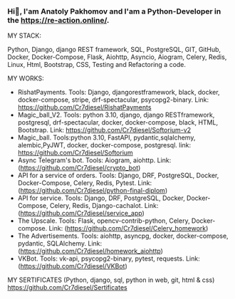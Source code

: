 ### Hi👋, I'am Anatoly Pakhomov and I'am a Python-Developer in the https://re-action.online/.

MY STACK:

Python, Django, django REST framework, SQL, PostgreSQL, GIT, GitHub, Docker, Docker-Compose, 
Flask, Aiohttp, Asyncio, Aiogram, Celery, Redis, Linux, Html, Bootstrap, CSS, Testing and Refactoring a code.

MY WORKS:

- RishatPayments.
    Tools: Django, djangorestframework, black, docker, docker-compose, stripe, drf-spectacular, psycopg2-binary. Link: https://github.com/Cr7diesel/RishatPayments
- Magic_ball_V2.
    Tools: python 3.10, django, django RESTframework, postgresql, drf-spectacular, docker, docker-compose, black, HTML, Bootstrap. Link: https://github.com/Cr7diesel/Softorium-v2
- Magic_ball.
    Tools:python 3.10, FastAPI, pydantic,sqlalchemy, alembic,PyJWT, docker, docker-compose, postgresql. link: https://github.com/Cr7diesel/Softorium
- Async Telegram's bot.
    Tools: Aiogram, aiohttp. Link: (https://github.com/Cr7diesel/crypto_bot) 
- API for a service of orders. 
    Tools: Django, DRF, PostgreSQL, Docker, Docker-Compose, Celery, Redis, Pytest. Link: (https://github.com/Cr7diesel/python-final-diplom)
- API for service.
    Tools: Django, DRF, PostgreSQL, Docker, Docker-Compose, Celery, Redis, Django-cachalot. Link: (https://github.com/Cr7diesel/service_app)
- The Upscale.
    Tools: Flask, opencv-contrib-python, Celery, Docker-compose. Link: (https://github.com/Cr7diesel/Celery_homework)
- The Advertisements.
    Tools: aiohttp, asyncpg, docker, docker-compose, pydantic, SQLAlchemy. Link: (https://github.com/Cr7diesel/homework_aiohttp)
- VKBot.
    Tools: vk-api, psycopg2-binary, pytest, requests. Link: (https://github.com/Cr7diesel/VKBot)

MY SERTIFICATES (Python, django, sql, python in web, git, html & css) https://github.com/Cr7diesel/Sertificates

